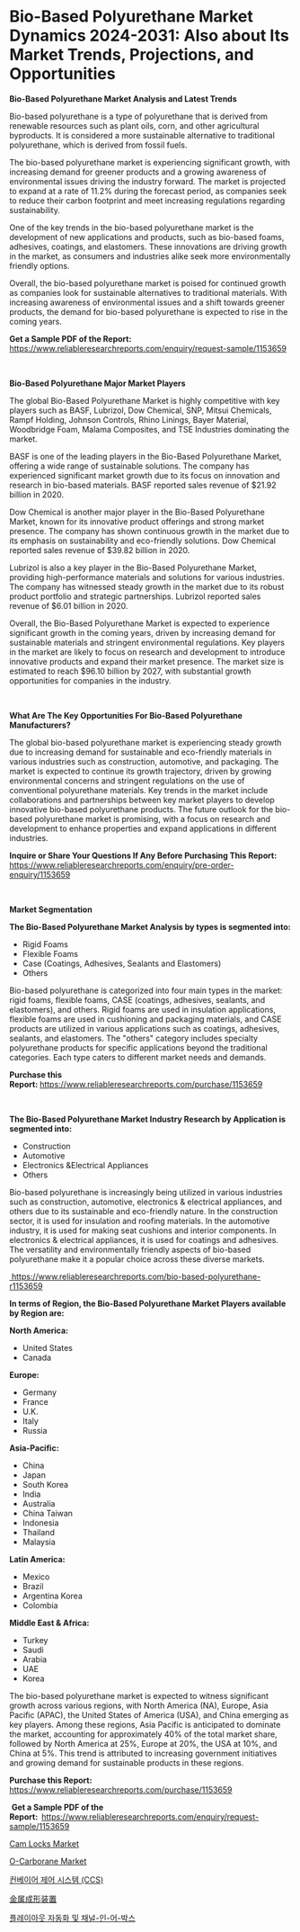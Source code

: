 <p><h1>Bio-Based Polyurethane Market Dynamics 2024-2031: Also about Its Market Trends, Projections, and Opportunities</h1></p><p><strong>Bio-Based Polyurethane Market Analysis and Latest Trends</strong></p>
<p><p>Bio-based polyurethane is a type of polyurethane that is derived from renewable resources such as plant oils, corn, and other agricultural byproducts. It is considered a more sustainable alternative to traditional polyurethane, which is derived from fossil fuels.</p><p>The bio-based polyurethane market is experiencing significant growth, with increasing demand for greener products and a growing awareness of environmental issues driving the industry forward. The market is projected to expand at a rate of 11.2% during the forecast period, as companies seek to reduce their carbon footprint and meet increasing regulations regarding sustainability.</p><p>One of the key trends in the bio-based polyurethane market is the development of new applications and products, such as bio-based foams, adhesives, coatings, and elastomers. These innovations are driving growth in the market, as consumers and industries alike seek more environmentally friendly options.</p><p>Overall, the bio-based polyurethane market is poised for continued growth as companies look for sustainable alternatives to traditional materials. With increasing awareness of environmental issues and a shift towards greener products, the demand for bio-based polyurethane is expected to rise in the coming years.</p></p>
<p><strong>Get a Sample PDF of the Report:&nbsp;</strong> <a href="https://www.reliableresearchreports.com/enquiry/request-sample/1153659">https://www.reliableresearchreports.com/enquiry/request-sample/1153659</a></p>
<p>&nbsp;</p>
<p><strong>Bio-Based Polyurethane Major Market Players</strong></p>
<p><p>The global Bio-Based Polyurethane Market is highly competitive with key players such as BASF, Lubrizol, Dow Chemical, SNP, Mitsui Chemicals, Rampf Holding, Johnson Controls, Rhino Linings, Bayer Material, Woodbridge Foam, Malama Composites, and TSE Industries dominating the market.</p><p>BASF is one of the leading players in the Bio-Based Polyurethane Market, offering a wide range of sustainable solutions. The company has experienced significant market growth due to its focus on innovation and research in bio-based materials. BASF reported sales revenue of $21.92 billion in 2020.</p><p>Dow Chemical is another major player in the Bio-Based Polyurethane Market, known for its innovative product offerings and strong market presence. The company has shown continuous growth in the market due to its emphasis on sustainability and eco-friendly solutions. Dow Chemical reported sales revenue of $39.82 billion in 2020.</p><p>Lubrizol is also a key player in the Bio-Based Polyurethane Market, providing high-performance materials and solutions for various industries. The company has witnessed steady growth in the market due to its robust product portfolio and strategic partnerships. Lubrizol reported sales revenue of $6.01 billion in 2020.</p><p>Overall, the Bio-Based Polyurethane Market is expected to experience significant growth in the coming years, driven by increasing demand for sustainable materials and stringent environmental regulations. Key players in the market are likely to focus on research and development to introduce innovative products and expand their market presence. The market size is estimated to reach $96.10 billion by 2027, with substantial growth opportunities for companies in the industry.</p></p>
<p>&nbsp;</p>
<p><strong>What Are The Key Opportunities For Bio-Based Polyurethane Manufacturers?</strong></p>
<p><p>The global bio-based polyurethane market is experiencing steady growth due to increasing demand for sustainable and eco-friendly materials in various industries such as construction, automotive, and packaging. The market is expected to continue its growth trajectory, driven by growing environmental concerns and stringent regulations on the use of conventional polyurethane materials. Key trends in the market include collaborations and partnerships between key market players to develop innovative bio-based polyurethane products. The future outlook for the bio-based polyurethane market is promising, with a focus on research and development to enhance properties and expand applications in different industries.</p></p>
<p><strong>Inquire or Share Your Questions If Any Before Purchasing This Report:</strong> <a href="https://www.reliableresearchreports.com/enquiry/pre-order-enquiry/1153659">https://www.reliableresearchreports.com/enquiry/pre-order-enquiry/1153659</a></p>
<p>&nbsp;</p>
<p><strong>Market Segmentation</strong></p>
<p><strong>The Bio-Based Polyurethane Market Analysis by types is segmented into:</strong></p>
<p><ul><li>Rigid Foams</li><li>Flexible Foams</li><li>Case (Coatings, Adhesives, Sealants and Elastomers)</li><li>Others</li></ul></p>
<p><p>Bio-based polyurethane is categorized into four main types in the market: rigid foams, flexible foams, CASE (coatings, adhesives, sealants, and elastomers), and others. Rigid foams are used in insulation applications, flexible foams are used in cushioning and packaging materials, and CASE products are utilized in various applications such as coatings, adhesives, sealants, and elastomers. The "others" category includes specialty polyurethane products for specific applications beyond the traditional categories. Each type caters to different market needs and demands.</p></p>
<p><strong>Purchase this Report:&nbsp;</strong><a href="https://www.reliableresearchreports.com/purchase/1153659">https://www.reliableresearchreports.com/purchase/1153659</a></p>
<p>&nbsp;</p>
<p><strong>The Bio-Based Polyurethane Market Industry Research by Application is segmented into:</strong></p>
<p><ul><li>Construction</li><li>Automotive</li><li>Electronics &Electrical Appliances</li><li>Others</li></ul></p>
<p><p>Bio-based polyurethane is increasingly being utilized in various industries such as construction, automotive, electronics & electrical appliances, and others due to its sustainable and eco-friendly nature. In the construction sector, it is used for insulation and roofing materials. In the automotive industry, it is used for making seat cushions and interior components. In electronics & electrical appliances, it is used for coatings and adhesives. The versatility and environmentally friendly aspects of bio-based polyurethane make it a popular choice across these diverse markets.</p></p>
<p><a href="https://www.reliableresearchreports.com/bio-based-polyurethane-r1153659">&nbsp;https://www.reliableresearchreports.com/bio-based-polyurethane-r1153659</a></p>
<p><strong>In terms of Region, the Bio-Based Polyurethane Market Players available by Region are:</strong></p>
<p>
    <p> <strong> North America: </strong>
        <ul>
            <li>United States</li>
            <li>Canada</li>
        </ul>
        </p> 
    <p> <strong> Europe: </strong>
        <ul>
            <li>Germany</li>
            <li>France</li>
            <li>U.K.</li>
            <li>Italy</li>
            <li>Russia</li>
        </ul>
        </p> 
    <p> <strong> Asia-Pacific: </strong>
        <ul>
            <li>China</li>
            <li>Japan</li>
            <li>South Korea</li>
            <li>India</li>
            <li>Australia</li>
            <li>China Taiwan</li>
            <li>Indonesia</li>
            <li>Thailand</li>
            <li>Malaysia</li>
        </ul>
        </p> 
    <p> <strong> Latin America: </strong>
        <ul>
            <li>Mexico</li>
            <li>Brazil</li>
            <li>Argentina Korea</li>
            <li>Colombia</li>
        </ul>
        </p> 
    <p> <strong> Middle East & Africa: </strong>
        <ul>
            <li>Turkey</li>
            <li>Saudi</li>
            <li>Arabia</li>
            <li>UAE</li>
            <li>Korea</li>
        </ul>
    </p>
    </p>
<p><p>The bio-based polyurethane market is expected to witness significant growth across various regions, with North America (NA), Europe, Asia Pacific (APAC), the United States of America (USA), and China emerging as key players. Among these regions, Asia Pacific is anticipated to dominate the market, accounting for approximately 40% of the total market share, followed by North America at 25%, Europe at 20%, the USA at 10%, and China at 5%. This trend is attributed to increasing government initiatives and growing demand for sustainable products in these regions.</p></p>
<p><strong>Purchase this Report: </strong><a href="https://www.reliableresearchreports.com/purchase/1153659">https://www.reliableresearchreports.com/purchase/1153659</a></p>
<p>&nbsp;<strong>Get a Sample PDF of the Report:&nbsp;&nbsp;</strong><a href="https://www.reliableresearchreports.com/enquiry/request-sample/1153659">https://www.reliableresearchreports.com/enquiry/request-sample/1153659</a></p>
<p><strong></strong></p>
<p><p><a href="https://issuu.com/reportprime-2/docs/cam-locks-market-size-2030.pptx">Cam Locks Market</a></p><p><a href="https://github.com/sonuprakash1/Market-Research-Report-List-2/blob/main/o-carborane-market.md">O-Carborane Market</a></p><p><a href="https://medium.com/@ishacian.georges/%EC%BD%98%EB%B2%A0%EC%9D%B4%EC%96%B4-%EC%A0%9C%EC%96%B4-%EC%8B%9C%EC%8A%A4%ED%85%9C-ccs-%EC%8B%9C%EC%9E%A5-%EC%8B%9C%EC%9E%A5-cagr-%EC%8B%9C%EC%9E%A5-%EB%8F%99%ED%96%A5-%EB%B0%8F-%EC%84%B1%EC%9E%A5-%EC%A0%84%EB%9E%B5%EC%97%90-%EB%8C%80%ED%95%9C-%ED%86%B5%EC%B0%B0%EB%A0%A5-5652b6d25a8f">컨베이어 제어 시스템 (CCS)</a></p><p><a href="https://github.com/ReyesKohler20231/Market-Research-Report-List-1/blob/main/495733689340.md">金属成形装置</a></p><p><a href="https://github.com/darrellockm3ytan895656/Market-Research-Report-List-1/blob/main/726438381971.md">플레이아웃 자동화 및 채널-인-어-박스</a></p></p>